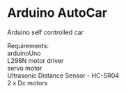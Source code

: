 # Arduino AutoCar
Arduino self controlled car

Requirements:<br>
arduinoUno<br>
L298N motor driver<br>
servo motor<br>
Ultrasonic Distance Sensor - HC-SR04<br>
2 x Dc motors<br>

